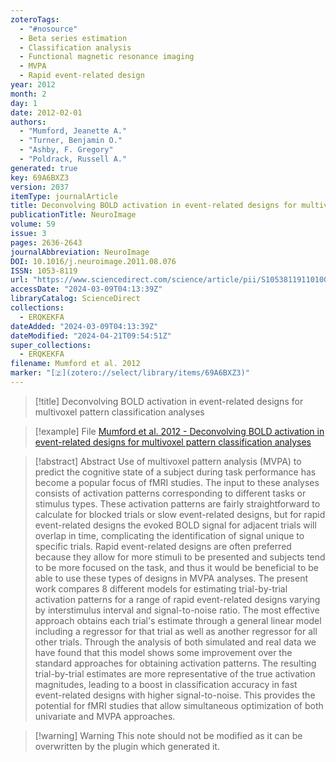 ```yaml
---
zoteroTags:
  - "#nosource"
  - Beta series estimation
  - Classification analysis
  - Functional magnetic resonance imaging
  - MVPA
  - Rapid event-related design
year: 2012
month: 2
day: 1
date: 2012-02-01
authors:
  - "Mumford, Jeanette A."
  - "Turner, Benjamin O."
  - "Ashby, F. Gregory"
  - "Poldrack, Russell A."
generated: true
key: 69A6BXZ3
version: 2037
itemType: journalArticle
title: Deconvolving BOLD activation in event-related designs for multivoxel pattern classification analyses
publicationTitle: NeuroImage
volume: 59
issue: 3
pages: 2636-2643
journalAbbreviation: NeuroImage
DOI: 10.1016/j.neuroimage.2011.08.076
ISSN: 1053-8119
url: "https://www.sciencedirect.com/science/article/pii/S1053811911010081"
accessDate: "2024-03-09T04:13:39Z"
libraryCatalog: ScienceDirect
collections:
  - ERQKEKFA
dateAdded: "2024-03-09T04:13:39Z"
dateModified: "2024-04-21T09:54:51Z"
super_collections:
  - ERQKEKFA
filename: Mumford et al. 2012
marker: "[🇿](zotero://select/library/items/69A6BXZ3)"
---
```


> [!title] Deconvolving BOLD activation in event-related designs for multivoxel pattern classification analyses

> [!example] File
> [Mumford et al. 2012 - Deconvolving BOLD activation in event-related designs for multivoxel pattern classification analyses](/Papers/PDFs/Mumford%20et%20al.%202012%20-%20Deconvolving%20BOLD%20activation%20in%20event-related%20designs%20for%20multivoxel%20pattern%20classification%20analyses.pdf)

> [!abstract] Abstract
> Use of multivoxel pattern analysis (MVPA) to predict the cognitive state of a subject during task performance has become a popular focus of fMRI studies. The input to these analyses consists of activation patterns corresponding to different tasks or stimulus types. These activation patterns are fairly straightforward to calculate for blocked trials or slow event-related designs, but for rapid event-related designs the evoked BOLD signal for adjacent trials will overlap in time, complicating the identification of signal unique to specific trials. Rapid event-related designs are often preferred because they allow for more stimuli to be presented and subjects tend to be more focused on the task, and thus it would be beneficial to be able to use these types of designs in MVPA analyses. The present work compares 8 different models for estimating trial-by-trial activation patterns for a range of rapid event-related designs varying by interstimulus interval and signal-to-noise ratio. The most effective approach obtains each trial's estimate through a general linear model including a regressor for that trial as well as another regressor for all other trials. Through the analysis of both simulated and real data we have found that this model shows some improvement over the standard approaches for obtaining activation patterns. The resulting trial-by-trial estimates are more representative of the true activation magnitudes, leading to a boost in classification accuracy in fast event-related designs with higher signal-to-noise. This provides the potential for fMRI studies that allow simultaneous optimization of both univariate and MVPA approaches.

>[!warning] Warning
> This note should not be modified as it can be overwritten by the plugin which generated it.

